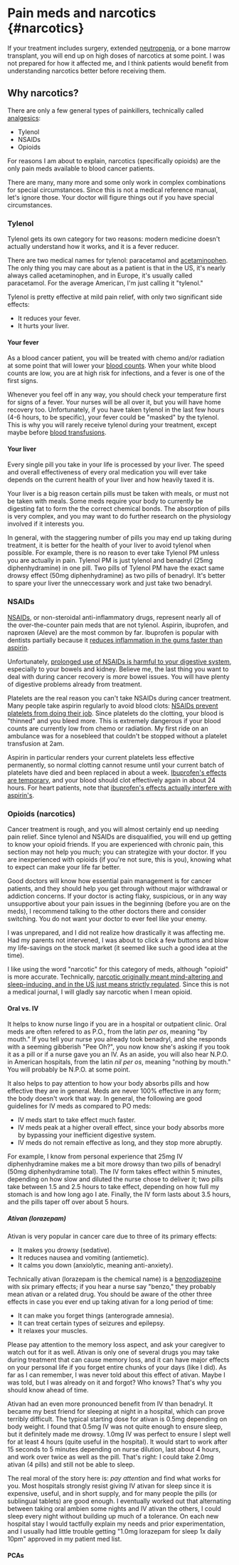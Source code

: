 # Pain meds and narcotics {#narcotics}

If your treatment includes surgery, extended [neutropenia](#blood-counts), or a
bone marrow transplant, you will end up on high doses of narcotics at some
point. I was not prepared for how it affected me, and I think patients would
benefit from understanding narcotics better before receiving them.

## Why narcotics?

There are only a few general types of painkillers, technically called
[analgesics][analgesics]:

- Tylenol
- NSAIDs
- Opioids

For reasons I am about to explain, narcotics (specifically opioids) are the only
pain meds available to blood cancer patients.

There are many, many more and some only work in complex combinations for special
circumstances. Since this is not a medical reference manual, let's ignore those.
Your doctor will figure things out if you have special circumstances.

### Tylenol

Tylenol gets its own category for two reasons: modern medicine doesn't actually
understand how it works, and it is a fever reducer.

There are two medical names for tylenol: paracetamol and
[acetaminophen][tylenol]. The only thing you may care about as a patient is that
in the US, it's nearly always called acetaminophen, and in Europe, it's usually
called paracetamol. For the average American, I'm just calling it "tylenol."

Tylenol is pretty effective at mild pain relief, with only two significant side
effects:

- It reduces your fever.
- It hurts your liver.

#### Your fever

As a blood cancer patient, you will be treated with chemo and/or radiation at
some point that will lower your [blood counts](#blood-counts). When your white
blood counts are low, you are at high risk for infections, and a fever is one of
the first signs.

Whenever you feel off in any way, you should check your temperature first for
signs of a fever. Your nurses will be all over it, but you will have home
recovery too. Unfortunately, if you have taken tylenol in the last few hours
(4-6 hours, to be specific), your fever could be "masked" by the tylenol. This
is why you will rarely receive tylenol during your treatment, except maybe
before [blood transfusions](#transfusions).

#### Your liver

Every single pill you take in your life is processed by your liver. The speed
and overall effectiveness of every oral medication you will ever take depends on
the current health of your liver and how heavily taxed it is.

Your liver is a big reason certain pills must be taken with meals, or must not
be taken with meals. Some meds require your body to currently be digesting fat
to form the the correct chemical bonds. The absorption of pills is very complex,
and you may want to do further research on the physiology involved if it
interests you.

In general, with the staggering number of pills you may end up taking during
treatment, it is better for the health of your liver to avoid tylenol when
possible. For example, there is no reason to ever take Tylenol PM unless you are
actually in pain. Tylenol PM is just tylenol and benadryl (25mg diphenhydramine)
in one pill. Two pills of Tylenol PM have the exact same drowsy effect (50mg
diphenhydramine) as two pills of benadryl. It's better to spare your liver the
unneccessary work and just take two benadryl.

### NSAIDs

[NSAIDs][nsaids], or non-steroidal anti-inflammatory drugs, represent nearly all
of the over-the-counter pain meds that are not tylenol. Aspirin, ibuprofen, and
naproxen (Aleve) are the most common by far. Ibuprofen is popular with dentists
partially because it [reduces inflammation in the gums faster than
aspirin](http://www.ncbi.nlm.nih.gov/pmc/articles/PMC3414241/).

Unfortunately, [prolonged use of NSAIDs is harmful to your digestive
system](http://en.wikipedia.org/wiki/Non-steroidal_anti-inflammatory_drug#Adverse_effects),
especially to your bowels and kidney. Believe me, the last thing you want to
deal with during cancer recovery is _more_ bowel issues. You will have plenty of
digestive problems already from treatment.

Platelets are the real reason you can't take NSAIDs during cancer treatment.
Many people take aspirin regularly to avoid blood clots: [NSAIDs prevent
platelets from doing their
job](http://paindr.com/wp-content/uploads/2012/06/Effects-of-NSAIDs-on-Plt-Homeostasis.pdf).
Since platelets do the clotting, your blood is "thinned" and you bleed more.
This is extremely dangerous if your blood counts are currently low from chemo or
radiation. My first ride on an ambulance was for a nosebleed that couldn't be
stopped without a platelet transfusion at 2am.

Aspirin in particular renders your current platelets less effective permanently,
so normal clotting cannot resume until your current batch of platelets have died
and been replaced in about a week. [Ibuprofen's effects are
temporary](https://www.ncbi.nlm.nih.gov/pubmed/15809457), and your blood should
clot effectively again in about 24 hours. For heart patients, note that
[ibuprofen's effects actually interfere with
aspirin's](https://www.ncbi.nlm.nih.gov/pubmed/18094224).

[analgesics]: http://en.wikipedia.org/wiki/Analgesic
[nsaids]: http://en.wikipedia.org/wiki/Non-steroidal_anti-inflammatory_drug
[tylenol]: http://en.wikipedia.org/wiki/Paracetamol

### Opioids (narcotics)

Cancer treatment is rough, and you will almost certainly end up needing pain
relief. Since tylenol and NSAIDs are disqualified, you will end up getting to
know your opioid friends. If you are experienced with chronic pain, this section
may not help you much; you can strategize with your doctor. If you are
inexperienced with opioids (if you're not sure, this is you), knowing what to
expect can make your life far better.

Good doctors will know how essential pain management is for cancer patients,
and they should help you get through without major withdrawal or addiction
concerns. If your doctor is acting flaky, suspicious, or in any way unsupportive
about your pain issues in the beginning (before you are on the meds), I
recommend talking to the other doctors there and consider switching. You do not
want your doctor to ever feel like your enemy.

I was unprepared, and I did not realize how drastically it was affecting me. Had
my parents not intervened, I was about to click a few buttons and blow my
life-savings on the stock market (it seemed like such a good idea at the time).

I like using the word "narcotic" for this category of meds, although "opioid" is
more accurate. Technically, [narcotic originally meant mind-altering and
sleep-inducing, and in the US just means strictly
regulated](http://en.wikipedia.org/wiki/Narcotic). Since this is not a medical
journal, I will gladly say narcotic when I mean opioid.

#### Oral vs. IV

It helps to know nurse lingo if you are in a hospital or outpatient clinic. Oral
meds are often refered to as P.O., from the latin _per os_, meaning "by mouth."
If you tell your nurse you already took benadryl, and she responds with a
seeming gibberish "Pee Oh?", you now know she's asking if you took it as a pill
or if a nurse gave you an IV. As an aside, you will also hear N.P.O. in American
hospitals, from the latin _nil per os_, meaning "nothing by mouth." You will
probably be N.P.O. at some point.

It also helps to pay attention to how your body absorbs pills and how effective
they are in general. Meds are never 100% effective in any form; the body doesn't
work that way. In general, the following are good guidelines for IV meds as
compared to PO meds:

- IV meds start to take effect much faster.
- IV meds peak at a higher overall effect, since your body absorbs more by
  bypassing your inefficient digestive system.
- IV meds do not remain effective as long, and they stop more abruptly.

For example, I know from personal experience that 25mg IV diphenhydramine makes
me a bit more drowsy than two pills of benadryl (50mg diphenhydramine total).
The IV form takes effect within 5 minutes, depending on how slow and diluted the
nurse chose to deliver it; two pills take between 1.5 and 2.5 hours to take
effect, depending on how full my stomach is and how long ago I ate. Finally, the
IV form lasts about 3.5 hours, and the pills taper off over about 5 hours.

##### Ativan (lorazepam)

Ativan is very popular in cancer care due to three of its primary effects:

- It makes you drowsy (sedative).
- It reduces nausea and vomiting (antiemetic).
- It calms you down (anxiolytic, meaning anti-anxiety).

Technically ativan (lorazepam is the chemical name) is a
[benzodiazepine](http://en.wikipedia.org/wiki/Benzodiazepine) with six primary
effects; if you hear a nurse say "benzo," they probably mean ativan or a related
drug. You should be aware of the other three effects in case you ever end up
taking ativan for a long period of time:

- It can make you forget things (anterograde amnesia).
- It can treat certain types of seizures and epilepsy.
- It relaxes your muscles.

Please pay attention to the memory loss aspect, and ask your caregiver to watch
out for it as well. Ativan is only one of several drugs you may take during
treatment that can cause memory loss, and it can have major effects on your
personal life if you forget entire chunks of your days (like I did). As far as I
can remember, I was never told about this effect of ativan. Maybe I was told,
but I was already on it and forgot? Who knows? That's why you should know ahead
of time.

Ativan had an even more pronounced benefit from IV than benadryl. It became my
best friend for sleeping at night in a hospital, which can prove terribly
difficult. The typical starting dose for ativan is 0.5mg depending on body
weight. I found that 0.5mg IV was not quite enough to ensure sleep, but it
definitely made me drowsy. 1.0mg IV was perfect to ensure I slept well for at
least 4 hours (quite useful in the hospital). It would start to work after 15
seconds to 5 minutes depending on nurse dilution, last about 4 hours, and work
over twice as well as the pill. That's right: I could take 2.0mg ativan (4
pills) and still not be able to sleep.

The real moral of the story here is: _pay attention_ and find what works for
you. Most hospitals strongly resist giving IV ativan for sleep since it is
expensive, useful, and in short supply, and for many people the pills (or
sublingual tablets) are good enough. I eventually worked out that alternating
between taking oral ambien some nights and IV ativan the others, I could sleep
every night without building up much of a tolerance. On each new hospital stay I
would tactfully explain my needs and prior experimentation, and I usually had
little trouble getting "1.0mg lorazepam for sleep 1x daily 10pm" approved in my
patient med list.

#### PCAs

